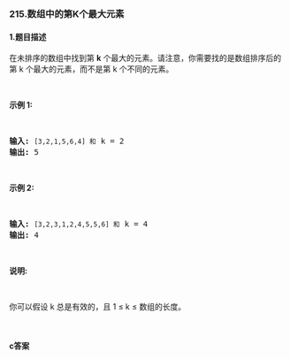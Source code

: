 ### 215.数组中的第K个最大元素

#### 1.题目描述

<p>在未排序的数组中找到第 <strong>k</strong> 个最大的元素。请注意，你需要找的是数组排序后的第 k 个最大的元素，而不是第 k 个不同的元素。</p><br/><p><strong>示例 1:</strong></p><br/><pre><strong>输入:</strong> <code>[3,2,1,5,6,4] 和</code> k = 2<br/><strong>输出:</strong> 5<br/></pre><br/><p><strong>示例&nbsp;2:</strong></p><br/><pre><strong>输入:</strong> <code>[3,2,3,1,2,4,5,5,6] 和</code> k = 4<br/><strong>输出:</strong> 4</pre><br/><p><strong>说明: </strong></p><br/><p>你可以假设 k 总是有效的，且 1 &le; k &le; 数组的长度。</p><br/>

#### c答案

```c

